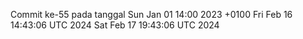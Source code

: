 Commit ke-55 pada tanggal Sun Jan 01 14:00 2023 +0100
Fri Feb 16 14:43:06 UTC 2024
Sat Feb 17 19:43:06 UTC 2024
